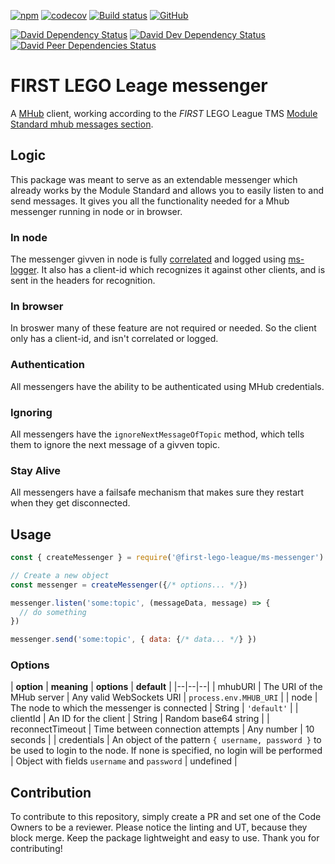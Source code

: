 [![npm](https://img.shields.io/npm/v/@first-lego-league/ms-messenger.svg)](https://www.npmjs.com/package/@first-lego-league/ms-messenger)
[![codecov](https://codecov.io/gh/FirstLegoLeague/ms-messenger/branch/master/graph/badge.svg)](https://codecov.io/gh/FirstLegoLeague/ms-messenger)
[![Build status](https://ci.appveyor.com/api/projects/status/65scfycp2uyg83ri/branch/master?svg=true)](https://ci.appveyor.com/project/2roy999/ms-messenger/branch/master)
[![GitHub](https://img.shields.io/github/license/FirstLegoLeague/ms-messenger.svg)](https://github.com/FirstLegoLeague/ms-messenger/blob/master/LICENSE)

[![David Dependency Status](https://david-dm.org/FirstLegoLeague/ms-messenger.svg)](https://david-dm.org/FirstLegoLeague/ms-messenger)
[![David Dev Dependency Status](https://david-dm.org/FirstLegoLeague/ms-messenger/dev-status.svg)](https://david-dm.org/FirstLegoLeague/ms-messenger#info=devDependencies)
[![David Peer Dependencies Status](https://david-dm.org/FirstLegoLeague/ms-messenger/peer-status.svg)](https://david-dm.org/FirstLegoLeague/ms-messenger?type=peer)

# FIRST LEGO Leage messenger
A [MHub](https://www.npmjs.com/package/mhub) client, working according to the _FIRST_ LEGO League TMS [Module Standard mhub messages section](https://github.com/FirstLegoLeague/architecture/blob/master/module-standard/v1.0-SNAPSHOT.md#mhub-messages).

## Logic
This package was meant to serve as an extendable messenger which already works by the Module Standard and allows you to easily listen to and send messages. It gives you all the functionality needed for a Mhub messenger running in node or in browser.

### In node
The messenger givven in node is fully [correlated](https://github.com/FirstLegoLeague/architecture/blob/master/module-standard/v1.0-SNAPSHOT.md#cross-module-correlations) and logged using [ms-logger](https://www.npmjs.com/package/@first-lego-league/ms-logger). It also has a client-id which recognizes it against other clients, and is sent in the headers for recognition.

### In browser
In broswer many of these feature are not required or needed. So the client only has a client-id, and isn't correlated or logged.

### Authentication
All messengers have the ability to be authenticated using MHub credentials.

### Ignoring
All messengers have the `ignoreNextMessageOfTopic` method, which tells them to ignore the next message of a givven topic.

### Stay Alive
All messengers have a failsafe mechanism that makes sure they restart when they get disconnected.

## Usage

```javascript
const { createMessenger } = require('@first-lego-league/ms-messenger')

// Create a new object
const messenger = createMessenger({/* options... */})

messenger.listen('some:topic', (messageData, message) => {
  // do something
})

messenger.send('some:topic', { data: {/* data... */} })
```

### Options

| **option** | **meaning** | **options** |  **default** |
|--|--|--|
| mhubURI | The URI of the MHub server | Any valid WebSockets URI | `process.env.MHUB_URI` |
| node | The node to which the messenger is connected | String | `'default'` |
| clientId | An ID for the client | String | Random base64 string |
| reconnectTimeout | Time between connection attempts | Any number | 10 seconds |
| credentials | An object of the pattern `{ username, password }` to be used to login to the node. If none is specified, no login will be performed | Object with fields `username` and `password` | undefined |

## Contribution
To contribute to this repository, simply create a PR and set one of the Code Owners to be a reviewer.
Please notice the linting and UT, because they block merge.
Keep the package lightweight and easy to use.
Thank you for contributing!
